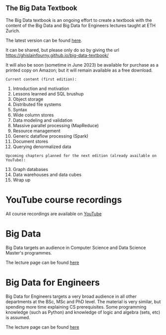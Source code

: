 ## The Big Data Textbook

The Big Data textbook is an ongoing effort to create a textbook with the content of the Big Data and Big Data for Engineers lectures taught at ETH Zurich.

The latest version can be found [here](https://www.researchgate.net/publication/361334530_Big_Data_-_from_clay_tablets_to_integrated_lakehouses).

It can be shared, but please only do so by giving the url https://ghislainfourny.github.io/big-data-textbook/

It will also be soon (sometime in June 2023) be available for purchase as a printed copy on Amazon; but it will remain available as a free download.

```
Current content (first edition):
```

1. Introduction and motivation
2. Lessons learned and SQL brushup
3. Object storage
4. Distributed file systems
5. Syntax
6. Wide column stores
7. Data modeling and validation
8. Massive parallel processing (MapReduce)
9. Resource management
10. Generic dataflow processing (Spark)
11. Document stores
12. Querying denormalized data

   ```
   Upcoming chapters planned for the next edition (already available on YouTube):
   ```
   
13. Graph databases
14. Data warehouses and data cubes
15. Wrap up

# YouTube course recordings

All course recordings are available on [YouTube](https://www.youtube.com/c/GhislainFournysLectures)

# Big Data

Big Data targets an audience in Computer Science and Data Science Master's programmes.

The lecture page can be found [here](https://systems.ethz.ch/education/courses/2021-autumn/big-data.html)

# Big Data for Engineers

Big Data for Engineers targets a very broad audience in all other departments at the BSc, MSc and PhD level. The material is very similar, but spending more time explaining CS prerequisites. Some programming knowledge (such as Python) and knowledge of logic and algebra (sets, etc) is assumed.

The lecture page can be found [here](https://systems.ethz.ch/education/courses/2022-spring/big-data-for-engineers.html)

